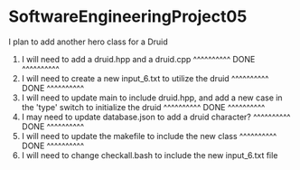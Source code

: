 # SoftwareEngineeringProject05
I plan to add another hero class for a Druid
1) I will need to add a druid.hpp and a druid.cpp 
^^^^^^^^^^ DONE ^^^^^^^^^^
2) I will need to create a new input_6.txt to utilize the druid
^^^^^^^^^^ DONE ^^^^^^^^^^
3) I will need to update main to include druid.hpp, and add a new case  in the 'type' switch to initialize the druid
^^^^^^^^^^ DONE ^^^^^^^^^^
4) I may need to update database.json to add a druid character?
^^^^^^^^^^ DONE ^^^^^^^^^^
5) I will need to update the makefile to include the new class
^^^^^^^^^^ DONE ^^^^^^^^^^
6) I will need to change checkall.bash to include the new input_6.txt file
